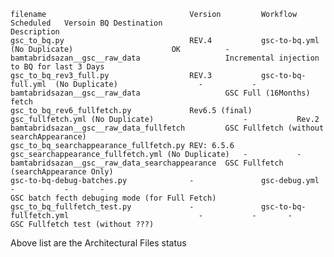 	filename  								Version			Workflow											Scheduled	Versoin	BQ Destination									Description
 	gsc_to_bq.py							REV.4			gsc-to-bq.yml	(No Duplicate)						OK			-		bamtabridsazan__gsc__raw_data					Incremental injection to BQ for last 3 Days
	gsc_to_bq_rev3_full.py					REV.3			gsc-to-bq-full.yml	(No Duplicate)					-			-		bamtabridsazan__gsc__raw_data					GSC Full (16Months) fetch
	gsc_to_bq_rev6_fullfetch.py				Rev6.5 (final)	gsc_fullfetch.yml (No Duplicate)					-			Rev.2	bamtabridsazan__gsc__raw_data_fullfetch			GSC Fullfetch (without searchAppearance)
	gsc_to_bq_searchappearance_fullfetch.py	REV: 6.5.6		gsc_searchappearance_fullfetch.yml (No Duplicate)	-			-		bamtabridsazan__gsc__raw_data_searchappearance	GSC Fullfetch (searchAppearance Only)
	gsc-to-bq-debug-batches.py				-				gsc-debug.yml										-			-		-												GSC batch fecth debuging mode (for Full Fetch)
	gsc_to_bq_fullfetch_test.py				-				gsc-to-bq-fullfetch.yml								-			-		-												GSC Fullfetch test (without ???)

Above list are the Architectural Files status
